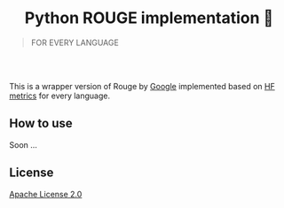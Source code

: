 <h1 align="center">Python ROUGE implementation 🦁</h1>

> FOR EVERY LANGUAGE

<br/><br/>


This is a wrapper version of Rouge by [Google](https://github.com/google-research/google-research/tree/master/rouge) 
implemented based on [HF metrics](https://huggingface.co/metrics/rouge) for every language.

## How to use

Soon ...


## License

[Apache License 2.0](LICENSE)
